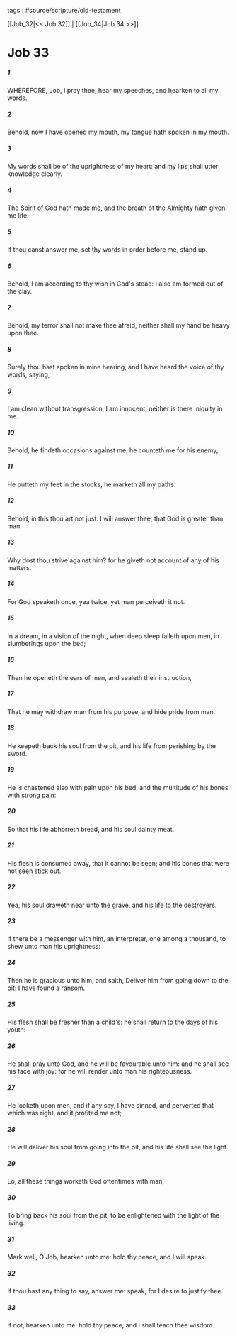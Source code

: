 tags:: #source/scripture/old-testament

[[Job_32|<< Job 32]] | [[Job_34|Job 34 >>]]

# Job 33

##### 1

WHEREFORE, Job, I pray thee, hear my speeches, and hearken to all my words.

##### 2

Behold, now I have opened my mouth, my tongue hath spoken in my mouth.

##### 3

My words shall be of the uprightness of my heart: and my lips shall utter knowledge clearly.

##### 4

The Spirit of God hath made me, and the breath of the Almighty hath given me life.

##### 5

If thou canst answer me, set thy words in order before me, stand up.

##### 6

Behold, I am according to thy wish in God's stead: I also am formed out of the clay.

##### 7

Behold, my terror shall not make thee afraid, neither shall my hand be heavy upon thee.

##### 8

Surely thou hast spoken in mine hearing, and I have heard the voice of thy words, saying,

##### 9

I am clean without transgression, I am innocent; neither is there iniquity in me.

##### 10

Behold, he findeth occasions against me, he counteth me for his enemy,

##### 11

He putteth my feet in the stocks, he marketh all my paths.

##### 12

Behold, in this thou art not just: I will answer thee, that God is greater than man.

##### 13

Why dost thou strive against him? for he giveth not account of any of his matters.

##### 14

For God speaketh once, yea twice, yet man perceiveth it not.

##### 15

In a dream, in a vision of the night, when deep sleep falleth upon men, in slumberings upon the bed;

##### 16

Then he openeth the ears of men, and sealeth their instruction,

##### 17

That he may withdraw man from his purpose, and hide pride from man.

##### 18

He keepeth back his soul from the pit, and his life from perishing by the sword.

##### 19

He is chastened also with pain upon his bed, and the multitude of his bones with strong pain:

##### 20

So that his life abhorreth bread, and his soul dainty meat.

##### 21

His flesh is consumed away, that it cannot be seen; and his bones that were not seen stick out.

##### 22

Yea, his soul draweth near unto the grave, and his life to the destroyers.

##### 23

If there be a messenger with him, an interpreter, one among a thousand, to shew unto man his uprightness:

##### 24

Then he is gracious unto him, and saith, Deliver him from going down to the pit: I have found a ransom.

##### 25

His flesh shall be fresher than a child's: he shall return to the days of his youth:

##### 26

He shall pray unto God, and he will be favourable unto him: and he shall see his face with joy: for he will render unto man his righteousness.

##### 27

He looketh upon men, and if any say, I have sinned, and perverted that which was right, and it profited me not;

##### 28

He will deliver his soul from going into the pit, and his life shall see the light.

##### 29

Lo, all these things worketh God oftentimes with man,

##### 30

To bring back his soul from the pit, to be enlightened with the light of the living.

##### 31

Mark well, O Job, hearken unto me: hold thy peace, and I will speak.

##### 32

If thou hast any thing to say, answer me: speak, for I desire to justify thee.

##### 33

If not, hearken unto me: hold thy peace, and I shall teach thee wisdom.
